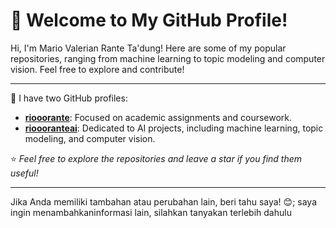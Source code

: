 # 👋 Welcome to My GitHub Profile!

Hi, I'm Mario Valerian Rante Ta'dung! Here are some of my popular repositories, ranging from machine learning to topic modeling and computer vision. Feel free to explore and contribute!

---

🌟 I have two GitHub profiles:  
- **[riooorante](https://github.com/riooorante)**: Focused on academic assignments and coursework.  
- **[rioooranteai](https://github.com/rioooranteai)**: Dedicated to AI projects, including machine learning, topic modeling, and computer vision.  

⭐ *Feel free to explore the repositories and leave a star if you find them useful!*  

---

Jika Anda memiliki tambahan atau perubahan lain, beri tahu saya! 😊; saya ingin menambahkaninformasi lain, silahkan tanyakan terlebih dahulu
